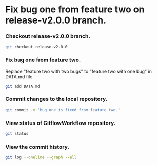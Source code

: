 # Fix bug one from feature two on release-v2.0.0 branch.

### Checkout release-v2.0.0 branch.

```sh
git checkout release-v2.0.0
```

### Fix bug one from feature two.

Replace "feature two with two bugs" to "feature two with one bug" in DATA.md file.

```sh
git add DATA.md
```

### Commit changes to the local repository.

```sh
git commit -m 'bug one is fixed from feature two.'
```

### View status of GitflowWorkflow repository.

```sh
git status
```

### View the commit history.

```sh
git log --oneline --graph --all
```
